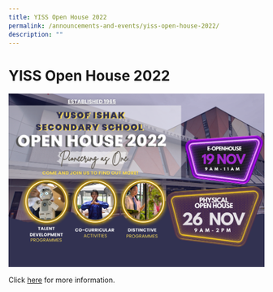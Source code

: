 ```yaml
---
title: YISS Open House 2022
permalink: /announcements-and-events/yiss-open-house-2022/
description: ""
---
```

# **YISS Open House 2022**

![](/images/2eea94371_4611.png)

Click [here](/about-yi/open-house-2022-registration/) for more information.
